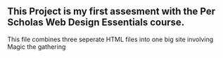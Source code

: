 ## This Project is my first assesment with the Per Scholas Web Design Essentials course.

This file combines three seperate HTML files into one big site involving Magic the gathering
